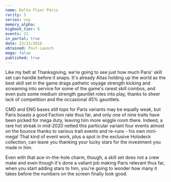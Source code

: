 ```yaml
---
name: Delta Flyer Paris
rarity: 5
series: voy
memory_alpha:
bigbook_tier: 6
events: 21
in_portal: true
date: 22/11/2016
obtained: Post-Launch
mega: false
published: true
---
```


Like my belt at Thanksgiving, we're going to see just how much Paris' skill set can handle before it snaps. It's already Altas holding up the world as the best skill set in the game drags pathetic voyage strength kicking and screaming into service for some of the game's rarest skill combos, and even puts some medium strength gauntlet roles into play, thanks to sheer lack of competition and the occasional 45% gauntlets.

CMD and ENG bases still tops for Paris variants may be equally weak, but Paris boasts a good Faction rate thus far, and only one of nine traits have been picked for mega duty, leaving him more wiggle room there. Indeed, a rare hot streak in mid-2020 netted this particular variant four events almost on the bounce thanks to various trait events and re-runs - his own mini-mega! That kind of event work, plus a spot in the exclusive Holodeck collection, can leave you thanking your lucky stars for the investment you made in him.

Even with that ace-in-the-hole charm, though, a skill set does not a crew make and even though it's done a valiant job making Paris relevant thus far, when you start adding stars to him, you're going to wonder how many it takes before the numbers on the screen finally look good.

